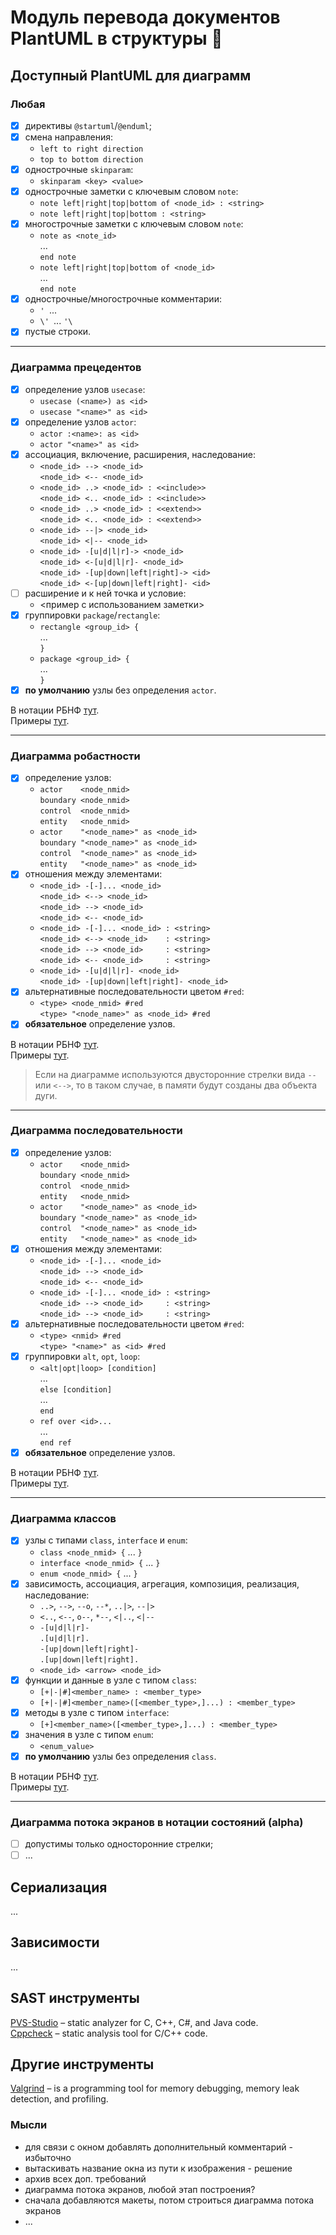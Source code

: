 # Модуль перевода документов PlantUML в структуры 🦜 #

## Доступный PlantUML для диаграмм ##
### Любая ###
- [x] директивы `@startuml`/`@enduml`;
- [x] смена направления:
  * `left to right direction`
  * `top to bottom direction`
- [x] однострочные `skinparam`:
  * `skinparam <key> <value>`
- [x] однострочные заметки с ключевым словом `note`:
  * `note left|right|top|bottom of <node_id> : <string>`
  * `note left|right|top|bottom : <string>`
- [x] многострочные заметки с ключевым словом `note`:
  * `note as <note_id>` \
    ... \
    `end note`
  * `note left|right|top|bottom of <node_id>` \
    ... \
    `end note`
- [x] однострочные/многострочные комментарии:
  * `' `...
  * `\' `... `'\`
- [x] пустые строки.

---

### Диаграмма прецедентов ###
- [x] определение узлов `usecase`:
  * `usecase (<name>) as <id>`
  * `usecase "<name>" as <id>`
- [x] определение узлов `actor`:
  * `actor :<name>: as <id>`
  * `actor "<name>" as <id>`
- [x] ассоциация, включение, расширения, наследование:
  * `<node_id> --> <node_id>` \
    `<node_id> <-- <node_id>` 
  * `<node_id> ..> <node_id> : <<include>>` \
    `<node_id> <.. <node_id> : <<include>>`
  * `<node_id> ..> <node_id> : <<extend>>` \
    `<node_id> <.. <node_id> : <<extend>>`
  * `<node_id> --|> <node_id>` \
    `<node_id> <|-- <node_id>`
  * `<node_id> -[u|d|l|r]-> <node_id>`       \
    `<node_id> <-[u|d|l|r]- <node_id>`       \
    `<node_id> -[up|down|left|right]-> <id>` \
    `<node_id> <-[up|down|left|right]- <id>`
- [ ] расширение и к ней точка и условие:
  * <пример с использованием заметки>
- [x] группировки `package`/`rectangle`:
  * `rectangle <group_id> {` \
    ... \
    `}`
  * `package <group_id> {` \
    ... \
    `}`
- [x] **по умолчанию** узлы без определения `actor`.

В нотации РБНФ [тут](converter/description/ebnf/uc.ebnf).\
Примеры [тут]().

---

### Диаграмма робастности ###
- [x] определение узлов:
  *  `actor    <node_nmid>` \
     `boundary <node_nmid>` \
     `control  <node_nmid>` \
     `entity   <node_nmid>` 
  *  `actor    "<node_name>" as <node_id>` \
     `boundary "<node_name>" as <node_id>` \
     `control  "<node_name>" as <node_id>` \
     `entity   "<node_name>" as <node_id>` 
- [x] отношения между элементами:
  * `<node_id> -[-]... <node_id>` \
    `<node_id> <--> <node_id>`    \
    `<node_id> --> <node_id>`     \
    `<node_id> <-- <node_id>`
  * `<node_id> -[-]... <node_id> : <string>` \
    `<node_id> <--> <node_id>    : <string>` \
    `<node_id> --> <node_id>     : <string>` \
    `<node_id> <-- <node_id>     : <string>`
  * `<node_id> -[u|d|l|r]- <node_id>` \
    `<node_id> -[up|down|left|right]- <node_id>`
- [x] альтернативные последовательности цветом `#red`:
  *  `<type> <node_nmid> #red` \
     `<type> "<node_name>" as <node_id> #red`
- [x] **обязательное** определение узлов.
     
В нотации РБНФ [тут](converter/description/ebnf/rob.ebnf).\
Примеры [тут]().

> Если на диаграмме используются двусторонние стрелки вида `--` или `<-->`, то в таком случае, в памяти будут созданы два объекта дуги.

---

### Диаграмма последовательности ###
- [x] определение узлов:
  *  `actor    <node_nmid>` \
     `boundary <node_nmid>` \
     `control  <node_nmid>` \
     `entity   <node_nmid>` 
  *  `actor    "<node_name>" as <node_id>` \
     `boundary "<node_name>" as <node_id>` \
     `control  "<node_name>" as <node_id>` \
     `entity   "<node_name>" as <node_id>` 
- [x] отношения между элементами:
  * `<node_id> -[-]... <node_id>` \
    `<node_id> --> <node_id>`     \
    `<node_id> <-- <node_id>`
  * `<node_id> -[-]... <node_id> : <string>` \
    `<node_id> --> <node_id>     : <string>` \
    `<node_id> --> <node_id>     : <string>`
- [x] альтернативные последовательности цветом `#red`:
  *  `<type> <nmid> #red`           \
     `<type> "<name>" as <id> #red`
- [x] группировки `alt`, `opt`, `loop`:
  *  `<alt|opt|loop> [condition]` \
     ... \
     `else [condition]` \
     ... \
     `end`
  * `ref over <id>...` \
    ... \
    `end ref`
- [x] **обязательное** определение узлов.

В нотации РБНФ [тут](converter/description/ebnf/seq.ebnf).\
Примеры [тут]().

---

### Диаграмма классов ###
- [x] узлы с типами `class`, `interface` и `enum`:
  * `class <node_nmid> {` ... `}`
  * `interface <node_nmid> {` ... `}`
  * `enum <node_nmid> {` ... `}`
- [x] зависимость, ассоциация, агрегация, композиция, реализация, наследование:
  * `..>`, `-->`, `--o`, `--*`, `..|>`, `--|>`
  * `<..`, `<--`, `o--`, `*--`, `<|..`, `<|--`
  * `-[u|d|l|r]-` \
    `.[u|d|l|r].` \
    `-[up|down|left|right]-` \
    `.[up|down|left|right].`
  * `<node_id> <arrow> <node_id>`
- [x] функции и данные в узле с типом `class`:
  * `[+|-|#]<member_name> : <member_type>`
  * `[+|-|#]<member_name>([<member_type>,]...) : <member_type>`
- [x] методы в узле с типом `interface`:
  * `[+]<member_name>([<member_type>,]...) : <member_type>`
- [x] значения в узле с типом `enum`:
  * `<enum_value>`
- [x] **по умолчанию** узлы без определения `class`.

В нотации РБНФ [тут](converter/description/ebnf/class.ebnf).\
Примеры [тут]().

---

### Диаграмма потока экранов в нотации состояний (alpha) ###
- [ ] допустимы только односторонние стрелки;
- [ ] ...

## Сериализация ##

...

## Зависимости ##
...


## SAST инструменты ##

[PVS-Studio](https://pvs-studio.com/pvs-studio/?utm_source=website&utm_medium=github&utm_campaign=open_source) – static analyzer for C, C++, C#, and Java code. \
[Cppcheck](http://cppcheck.net/) – static analysis tool for C/C++ code. 

## Другие инструменты

[Valgrind](https://valgrind.org/) – is a programming tool for memory debugging, memory leak detection, and profiling.

### Мысли
- для связи с окном добавлять дополнительный комментарий - избыточно
- вытаскивать название окна из пути к изображения - решение
- архив всех доп. требований
- диаграмма потока экранов, любой этап построения?
- сначала добавляются макеты, потом строиться диаграмма потока экранов
- ...

